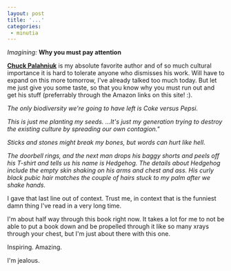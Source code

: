 ```yaml
---
layout: post
title: '...'
categories:
 - minutia
---
```


<div style="background: url(http://www.christianpornmachine.com/chucksign.jpg);">

<i>Imagining:</i> <b>Why you must pay attention</b>

<b><a href="http://www.chuckpalahniuk.net/">Chuck Palahniuk</a></b> is my absolute favorite author and of so much cultural importance it is hard to tolerate anyone who dismisses his work. Will have to expand on this more tomorrow, I've already talked too much today. But let me just give you some taste, so that you know why you must run out and get his stuff (preferrably through the Amazon links on this site! :).

<i>The only biodiversity we're going to have left is Coke versus Pepsi.</i>

<i>This is just me planting my seeds. ...It's just my generation trying to destroy the existing culture by spreading our own contagion."</i>

<i>Sticks and stones might break my bones, but words can hurt like hell.</i>

<i>The doorbell rings, and the next man drops his baggy shorts and peels off his T-shirt and tells us his name is Hedgehog. The details about Hedgehog include the empty skin shaking on his arms and chest and ass. His curly black pubic hair matches the couple of hairs stuck to my palm after we shake hands.</i>

I gave that last line out of context. Trust me, in context that is the funniest damn thing I've read in a very long time.

I'm about half way through this book right now. It takes a lot for me to not be able to put a book down and be propelled through it like so many xrays through your chest, but I'm just about there with this one.

Inspiring. Amazing. 

I'm jealous. 

</div>


